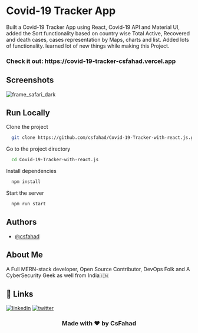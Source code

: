 
# Covid-19 Tracker App

Built a Covid-19 Tracker App using React, Covid-19 API and Material UI, added the Sort functionality based on country wise Total Active, Recovered and death cases, cases representation by Maps, charts and list. Added lots of functionality. learned lot of new things while making this Project.

<h3> Check it out: https://covid-19-tracker-csfahad.vercel.app </h3>

## Screenshots

![frame_safari_dark](https://user-images.githubusercontent.com/76874725/219380180-f5d9c613-e1d1-43e1-ba0c-9c4ab38a64f4.png)

## Run Locally

Clone the project

```bash
  git clone https://github.com/csfahad/Covid-19-Tracker-with-react.js.git
```

Go to the project directory

```bash
  cd Covid-19-Tracker-with-react.js
```

Install dependencies

```bash
  npm install
```

Start the server

```bash
  npm run start
```


## Authors

- [@csfahad](https://www.github.com/csfahad)


## About Me
A Full MERN-stack developer, Open Source Contributor, DevOps Folk and A CyberSecurity Geek as well from India🇮🇳


## 🔗 Links
[![linkedin](https://img.shields.io/badge/linkedin-0A66C2?style=for-the-badge&logo=linkedin&logoColor=white)](https://www.linkedin.com/in/csfahad)
[![twitter](https://img.shields.io/badge/twitter-1DA1F2?style=for-the-badge&logo=twitter&logoColor=white)](https://twitter.com/fahad_cs)


<div align="center"><h3>Made with ❤️ by CsFahad</h3></div>
